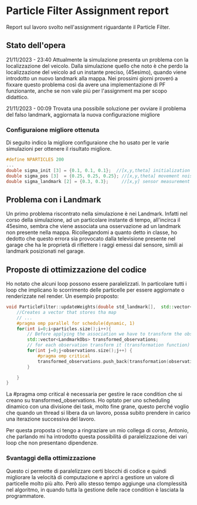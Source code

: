 # Particle Filter Assignment report
Report sul lavoro svolto nell'assignment riguardante il Particle Filter.

## Stato dell'opera
21/11/2023 - 23:40
Attualmente la simulazione presenta un problema con la localizzazione del veicolo. Dalla simulazione quello che noto è che perdo la localizzazione del veicolo ad un instante preciso, (45esimo), quando viene introdotto un nuovo landmark alla mappa. Nei prossimi giorni proveró a fixxare questo problema così da avere una implementazione di PF funzionante, anche se non vale piú per l'assignment ma per scopo didattico.

21/11/2023 - 00:09
Trovata una possibile soluzione per ovviare il problema del falso landmark, aggiornata la nuova configurazione migliore

### Configuraione migliore ottenuta
Di seguito indico la migliore configuraione che ho usato per le varie simulazioni per ottenere il risultato migliore.
``` c++
#define NPARTICLES 200
...
double sigma_init [3] = {0.1, 0.1, 0.1};  //[x,y,theta] initialization noise. 
double sigma_pos [3]  = {0.25, 0.25, 0.25}; //[x,y,theta] movement noise. Try values between [0.5 and 0.01]
double sigma_landmark [2] = {0.3, 0.3};     //[x,y] sensor measurement noise. Try values between [0.5 and 0.1]
```


## Problema con i Landmark
Un primo problema riscontrato nella simulazione è nei Landmark. Infatti nel corso della simulazione, ad un particolare instante di tempo, all'incirca il 45esimo, sembra che viene associata una osservazione ad un landmark non presente nella mappa. Ricollegandomi a quanto detto in classe, ho dedotto che questo errora sia provocato dalla televisione presente nel garage che ha le proprietà di riflettere i raggi emessi dal sensore, simili ai landmark posizionati nel garage.

## Proposte di ottimizzazione del codice
Ho notato che alcuni loop possono essere paralelizzati. In particolare tutti i loop che implicano lo scorrimento delle particelle per essere aggiornate o renderizzate nel render. Un esempio proposto:
``` c++
void ParticleFilter::updateWeights(double std_landmark[],  std::vector<LandmarkObs> observations, Map map_landmarks) {
    //Creates a vector that stores tha map
    // ...
    #pragma omp parallel for schedule(dynamic, 1)
    for(int i=0;i<particles.size();i++){
        // Before applying the association we have to transform the observations in the global coordinates
        std::vector<LandmarkObs> transformed_observations;
        // for each observation transform it (transformation function)
        for(int j=0;j<observations.size();j++) {
            #pragma omp critical
            transformed_observations.push_back(transformation(observations[j], particles[i]));
        }

    }
}
```
La #pragma omp critical è necessaria per gestire le race condition che si creano su transformed_observations.
Ho optato per uno scheduling dinamico con una divisione dei task, molto fine grane, questo perché voglio che quando un thread si libera da un lavoro, possa subito prendere in carico una iterazione successiva del lavoro. 

Per questa proposta ci tengo a ringraziare un mio collega di corso, Antonio, che parlando mi ha introdotto questa possibilitá di paralelizzazione dei vari loop che non presentano dipendenze.

### Svantaggi della ottimizzazione
Questo ci permette di paralelizzare certi blocchi di codice e quindi migliorare la velocità di computazione e aprirci a gestiore un valore di particelle molto più alto. Però allo stesso tempo aggiunge una clomplessità nel algoritmo, in quando tutta la gestione delle race condition è lasciata la programmatore.
